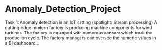 # Anomaly_Detection_Project
Task 1: Anomaly detection in an IoT setting (spotlight: Stream processing) A cutting-edge modern factory is producing machine components for wind turbines. The factory is equipped with numerous sensors which track the production cycle. The factory managers can oversee the numeric values in a BI dashboard...
